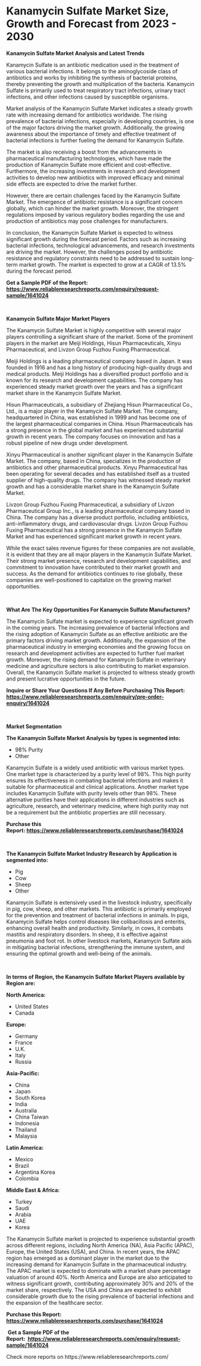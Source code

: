 <p><h1>Kanamycin Sulfate Market Size, Growth and Forecast from 2023 - 2030</h1></p><p><strong>Kanamycin Sulfate Market Analysis and Latest Trends</strong></p>
<p><p>Kanamycin Sulfate is an antibiotic medication used in the treatment of various bacterial infections. It belongs to the aminoglycoside class of antibiotics and works by inhibiting the synthesis of bacterial proteins, thereby preventing the growth and multiplication of the bacteria. Kanamycin Sulfate is primarily used to treat respiratory tract infections, urinary tract infections, and other infections caused by susceptible organisms.</p><p>Market analysis of the Kanamycin Sulfate Market indicates a steady growth rate with increasing demand for antibiotics worldwide. The rising prevalence of bacterial infections, especially in developing countries, is one of the major factors driving the market growth. Additionally, the growing awareness about the importance of timely and effective treatment of bacterial infections is further fueling the demand for Kanamycin Sulfate.</p><p>The market is also receiving a boost from the advancements in pharmaceutical manufacturing technologies, which have made the production of Kanamycin Sulfate more efficient and cost-effective. Furthermore, the increasing investments in research and development activities to develop new antibiotics with improved efficacy and minimal side effects are expected to drive the market further.</p><p>However, there are certain challenges faced by the Kanamycin Sulfate Market. The emergence of antibiotic resistance is a significant concern globally, which can hinder the market growth. Moreover, the stringent regulations imposed by various regulatory bodies regarding the use and production of antibiotics may pose challenges for manufacturers.</p><p>In conclusion, the Kanamycin Sulfate Market is expected to witness significant growth during the forecast period. Factors such as increasing bacterial infections, technological advancements, and research investments are driving the market. However, the challenges posed by antibiotic resistance and regulatory constraints need to be addressed to sustain long-term market growth. The market is expected to grow at a CAGR of 13.5% during the forecast period.</p></p>
<p><strong>Get a Sample PDF of the Report:&nbsp; <a href="https://www.reliableresearchreports.com/enquiry/request-sample/1641024">https://www.reliableresearchreports.com/enquiry/request-sample/1641024</a></strong></p>
<p>&nbsp;</p>
<p><strong>Kanamycin Sulfate Major Market Players</strong></p>
<p><p>The Kanamycin Sulfate Market is highly competitive with several major players controlling a significant share of the market. Some of the prominent players in the market are Meiji Holdings, Hisun Pharmaceuticals, Xinyu Pharmaceutical, and Livzon Group Fuzhou Fuxing Pharmaceutical.</p><p>Meiji Holdings is a leading pharmaceutical company based in Japan. It was founded in 1916 and has a long history of producing high-quality drugs and medical products. Meiji Holdings has a diversified product portfolio and is known for its research and development capabilities. The company has experienced steady market growth over the years and has a significant market share in the Kanamycin Sulfate Market.</p><p>Hisun Pharmaceuticals, a subsidiary of Zhejiang Hisun Pharmaceutical Co., Ltd., is a major player in the Kanamycin Sulfate Market. The company, headquartered in China, was established in 1999 and has become one of the largest pharmaceutical companies in China. Hisun Pharmaceuticals has a strong presence in the global market and has experienced substantial growth in recent years. The company focuses on innovation and has a robust pipeline of new drugs under development.</p><p>Xinyu Pharmaceutical is another significant player in the Kanamycin Sulfate Market. The company, based in China, specializes in the production of antibiotics and other pharmaceutical products. Xinyu Pharmaceutical has been operating for several decades and has established itself as a trusted supplier of high-quality drugs. The company has witnessed steady market growth and has a considerable market share in the Kanamycin Sulfate Market.</p><p>Livzon Group Fuzhou Fuxing Pharmaceutical, a subsidiary of Livzon Pharmaceutical Group Inc., is a leading pharmaceutical company based in China. The company has a diverse product portfolio, including antibiotics, anti-inflammatory drugs, and cardiovascular drugs. Livzon Group Fuzhou Fuxing Pharmaceutical has a strong presence in the Kanamycin Sulfate Market and has experienced significant market growth in recent years.</p><p>While the exact sales revenue figures for these companies are not available, it is evident that they are all major players in the Kanamycin Sulfate Market. Their strong market presence, research and development capabilities, and commitment to innovation have contributed to their market growth and success. As the demand for antibiotics continues to rise globally, these companies are well-positioned to capitalize on the growing market opportunities.</p></p>
<p>&nbsp;</p>
<p><strong>What Are The Key Opportunities For Kanamycin Sulfate Manufacturers?</strong></p>
<p><p>The Kanamycin Sulfate market is expected to experience significant growth in the coming years. The increasing prevalence of bacterial infections and the rising adoption of Kanamycin Sulfate as an effective antibiotic are the primary factors driving market growth. Additionally, the expansion of the pharmaceutical industry in emerging economies and the growing focus on research and development activities are expected to further fuel market growth. Moreover, the rising demand for Kanamycin Sulfate in veterinary medicine and agriculture sectors is also contributing to market expansion. Overall, the Kanamycin Sulfate market is projected to witness steady growth and present lucrative opportunities in the future.</p></p>
<p><strong>Inquire or Share Your Questions If Any Before Purchasing This Report: <a href="https://www.reliableresearchreports.com/enquiry/pre-order-enquiry/1641024">https://www.reliableresearchreports.com/enquiry/pre-order-enquiry/1641024</a></strong></p>
<p>&nbsp;</p>
<p><strong>Market Segmentation</strong></p>
<p><strong>The Kanamycin Sulfate Market Analysis by types is segmented into:</strong></p>
<p><ul><li>98% Purity</li><li>Other</li></ul></p>
<p><p>Kanamycin Sulfate is a widely used antibiotic with various market types. One market type is characterized by a purity level of 98%. This high purity ensures its effectiveness in combating bacterial infections and makes it suitable for pharmaceutical and clinical applications. Another market type includes Kanamycin Sulfate with purity levels other than 98%. These alternative purities have their applications in different industries such as agriculture, research, and veterinary medicine, where high purity may not be a requirement but the antibiotic properties are still necessary.</p></p>
<p><strong>Purchase this Report:&nbsp;<a href="https://www.reliableresearchreports.com/purchase/1641024">https://www.reliableresearchreports.com/purchase/1641024</a></strong></p>
<p>&nbsp;</p>
<p><strong>The Kanamycin Sulfate Market Industry Research by Application is segmented into:</strong></p>
<p><ul><li>Pig</li><li>Cow</li><li>Sheep</li><li>Other</li></ul></p>
<p><p>Kanamycin Sulfate is extensively used in the livestock industry, specifically in pig, cow, sheep, and other markets. This antibiotic is primarily employed for the prevention and treatment of bacterial infections in animals. In pigs, Kanamycin Sulfate helps control diseases like colibacillosis and enteritis, enhancing overall health and productivity. Similarly, in cows, it combats mastitis and respiratory disorders. In sheep, it is effective against pneumonia and foot rot. In other livestock markets, Kanamycin Sulfate aids in mitigating bacterial infections, strengthening the immune system, and ensuring the optimal growth and well-being of the animals.</p></p>
<p>&nbsp;</p>
<p><strong>In terms of Region, the Kanamycin Sulfate Market Players available by Region are:</strong></p>
<p>
    <p> <strong> North America: </strong>
        <ul>
            <li>United States</li>
            <li>Canada</li>
        </ul>
        </p> 
    <p> <strong> Europe: </strong>
        <ul>
            <li>Germany</li>
            <li>France</li>
            <li>U.K.</li>
            <li>Italy</li>
            <li>Russia</li>
        </ul>
        </p> 
    <p> <strong> Asia-Pacific: </strong>
        <ul>
            <li>China</li>
            <li>Japan</li>
            <li>South Korea</li>
            <li>India</li>
            <li>Australia</li>
            <li>China Taiwan</li>
            <li>Indonesia</li>
            <li>Thailand</li>
            <li>Malaysia</li>
        </ul>
        </p> 
    <p> <strong> Latin America: </strong>
        <ul>
            <li>Mexico</li>
            <li>Brazil</li>
            <li>Argentina Korea</li>
            <li>Colombia</li>
        </ul>
        </p> 
    <p> <strong> Middle East & Africa: </strong>
        <ul>
            <li>Turkey</li>
            <li>Saudi</li>
            <li>Arabia</li>
            <li>UAE</li>
            <li>Korea</li>
        </ul>
    </p>
    </p>
<p><p>The Kanamycin Sulfate market is projected to experience substantial growth across different regions, including North America (NA), Asia Pacific (APAC), Europe, the United States (USA), and China. In recent years, the APAC region has emerged as a dominant player in the market due to the increasing demand for Kanamycin Sulfate in the pharmaceutical industry. The APAC market is expected to dominate with a market share percentage valuation of around 40%. North America and Europe are also anticipated to witness significant growth, contributing approximately 30% and 20% of the market share, respectively. The USA and China are expected to exhibit considerable growth due to the rising prevalence of bacterial infections and the expansion of the healthcare sector.</p></p>
<p><strong>Purchase this Report: <a href="https://www.reliableresearchreports.com/purchase/1641024">https://www.reliableresearchreports.com/purchase/1641024</a></strong></p>
<p>&nbsp;<strong>Get a Sample PDF of the Report:&nbsp;&nbsp;<a href="https://www.reliableresearchreports.com/enquiry/request-sample/1641024">https://www.reliableresearchreports.com/enquiry/request-sample/1641024</a></strong></p>
<p><strong></strong></p>
<p>Check more reports on https://www.reliableresearchreports.com/</p>